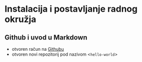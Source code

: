 # Instalacija i postavljanje radnog okružja
## Github i uvod u Markdown
- otvoren račun na [Githubu](http://www.github.com)
- otvoren novi repozitorij pod nazivom <`hello-world`>
